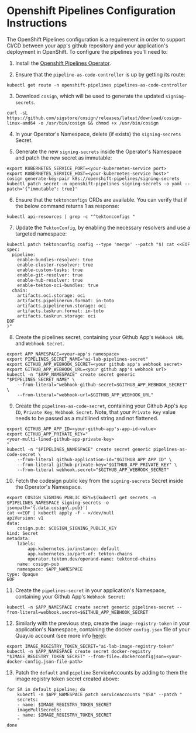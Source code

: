 # Openshift Pipelines Configuration Instructions

The OpenShift Pipelines configuration is a requirement in order to support CI/CD between your app's github repository and your application's deployment in OpenShift. To configure the pipelines you'll need to:

1. Install the [Openshift Pipelines Operator](https://docs.redhat.com/en/documentation/openshift_container_platform/4.6/html/pipelines/installing-pipelines#installing-pipelines).

2. Ensure that the `pipeline-as-code-controller` is up by getting its route:

```
kubectl get route -n openshift-pipelines pipelines-as-code-controller
```

3. Download `cosign`, which will be used to generate the updated `signing-secrets`.

```
curl -sL https://github.com/sigstore/cosign/releases/latest/download/cosign-linux-amd64 -o /usr/bin/cosign && chmod +x /usr/bin/cosign
```

4. In your Operator's Namespace, delete (if exists) the `signing-secrets` Secret.

5. Generate the new `signing-secrets` inside the Operator's Namespace and patch the new secret as immutable:

```
export KUBERNETES_SERVICE_PORT=<your-kubernetes-service port>
export KUBERNETES_SERVICE_HOST=<your-kubernetes-service host>"
cosign generate-key-pair k8s://openshift-pipelines/signing-secrets
kubectl patch secret -n openshift-pipelines signing-secrets -o yaml --patch='{"immutable": true}'
```

6. Ensure that the `tektonconfigs` CRDs are available. You can verify that if the below command returns 1 as response:

```
kubectl api-resources | grep -c "^tektonconfigs "
```

7. Update the `TektonConfig`, by enabling the necessary resolvers and use a targeted namespace:

```
kubectl patch tektonconfig config --type 'merge' --patch "$( cat <<EOF
spec:
  pipeline:
    enable-bundles-resolver: true
    enable-cluster-resolver: true
    enable-custom-tasks: true
    enable-git-resolver: true
    enable-hub-resolver: true
    enable-tekton-oci-bundles: true
  chain:
    artifacts.oci.storage: oci
    artifacts.pipelinerun.format: in-toto
    artifacts.pipelinerun.storage: oci
    artifacts.taskrun.format: in-toto
    artifacts.taskrun.storage: oci
EOF
)"
```

8. Create the pipelines secret, containing your Github App's `Webhook URL` and `Webhook Secret`.

```
export APP_NAMESPACE=<your-app's namespace>
export PIPELINES_SECRET_NAME="ai-lab-pipelines-secret"
export GITHUB_APP_WEBHOOK_SECRET=<your github app's webhook secret>
export GITHUB_APP_WEBHOOK_URL=<your github app's webhook url>
kubectl -n "$APP_NAMESPACE" create secret generic "$PIPELINES_SECRET_NAME" \
    --from-literal="webhook-github-secret=$GITHUB_APP_WEBHOOK_SECRET" \
    --from-literal="webhook-url=$GITHUB_APP_WEBHOOK_URL"
```

9. Create the `pipelines-as-code-secret`, containing your Github App's `App ID`, `Private Key`, `Webhook Secret`. Note, that your `Private Key` value needs to be passed as a multilined string and not flattened.

```
export GITHUB_APP_APP_ID=<your-github-app's-app-id-value>
export GITHUB_APP_PRIVATE_KEY="
<your-multi-lined-github-app-private-key>
"
kubectl -n "$PIPELINES_NAMESPACE" create secret generic pipelines-as-code-secret \
    --from-literal github-application-id="$GITHUB_APP_APP_ID" \
    --from-literal github-private-key="$GITHUB_APP_PRIVATE_KEY" \
    --from-literal webhook.secret="$GITHUB_APP_WEBHOOK_SECRET"
```

10. Fetch the codesign public key from the `signing-secrets` Secret inside the Operator's Namespace.

```
export COSIGN_SIGNING_PUBLIC_KEY=$(kubectl get secrets -n $PIPELINES_NAMESPACE signing-secrets -o jsonpath='{.data.cosign\.pub}')
cat <<EOF | kubectl apply -f - >/dev/null
apiVersion: v1
data:
    cosign.pub: $COSIGN_SIGNING_PUBLIC_KEY
kind: Secret
metadata:
    labels:
        app.kubernetes.io/instance: default
        app.kubernetes.io/part-of: tekton-chains
        operator.tekton.dev/operand-name: tektoncd-chains
    name: cosign-pub
    namespace: $APP_NAMESPACE
type: Opaque
EOF
```

11. Create the `pipelines-secret` in your application's Namespace, containing your Github App's `Webhook Secret`:

```
kubectl -n $APP_NAMESPACE create secret generic pipelines-secret --from-literal=webhook.secret=$GITHUB_APP_WEBHOOK_SECRET
```

12. Similarly with the previous step, create the `image-registry-token` in your application's Namespace, containing the docker `config.json` file of your Quay.io account (see more info [here](https://docs.redhat.com/en/documentation/red_hat_quay/3.6/html-single/use_red_hat_quay/index#allow-robot-access-user-repo)):

```
export IMAGE_REGISTRY_TOKEN_SECRET="ai-lab-image-registry-token"
kubectl -n $APP_NAMESPACE create secret docker-registry "$IMAGE_REGISTRY_TOKEN_SECRET" --from-file=.dockerconfigjson=<your-docker-config.json-file-path>
```

13. Patch the `default` and `pipeline` ServiceAccounts by adding to them the image registry token secret created above:

```
for SA in default pipeline; do
    kubectl -n $APP_NAMESPACE patch serviceaccounts "$SA" --patch "
    secrets:
    - name: $IMAGE_REGISTRY_TOKEN_SECRET
    imagePullSecrets:
    - name: $IMAGE_REGISTRY_TOKEN_SECRET
    "
done
```
